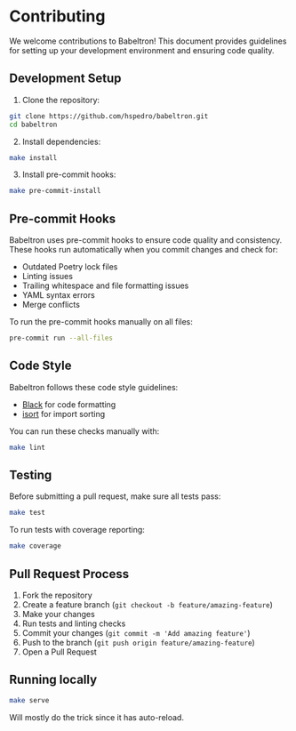# Contributing

We welcome contributions to Babeltron! This document provides guidelines for setting up your development environment and ensuring code quality.

## Development Setup

1. Clone the repository:
```bash
git clone https://github.com/hspedro/babeltron.git
cd babeltron
```

2. Install dependencies:
```bash
make install
```

3. Install pre-commit hooks:
```bash
make pre-commit-install
```

## Pre-commit Hooks

Babeltron uses pre-commit hooks to ensure code quality and consistency. These hooks run automatically when you commit changes and check for:

- Outdated Poetry lock files
- Linting issues
- Trailing whitespace and file formatting issues
- YAML syntax errors
- Merge conflicts

To run the pre-commit hooks manually on all files:

```bash
pre-commit run --all-files
```

## Code Style

Babeltron follows these code style guidelines:

- [Black](https://github.com/psf/black) for code formatting
- [isort](https://pycqa.github.io/isort/) for import sorting

You can run these checks manually with:

```bash
make lint
```

## Testing

Before submitting a pull request, make sure all tests pass:

```bash
make test
```

To run tests with coverage reporting:

```bash
make coverage
```

## Pull Request Process

1. Fork the repository
2. Create a feature branch (`git checkout -b feature/amazing-feature`)
3. Make your changes
4. Run tests and linting checks
5. Commit your changes (`git commit -m 'Add amazing feature'`)
6. Push to the branch (`git push origin feature/amazing-feature`)
7. Open a Pull Request

## Running locally

```bash
make serve
```

Will mostly do the trick since it has auto-reload.
